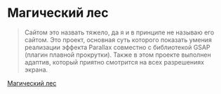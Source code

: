 # Магический лес

> Сайтом это назвать тяжело, да я и в принципе не называю его сайтом. Это проект, основная суть которого показать умения реализации эффекта Parallax совместно с библиотекой GSAP (плагин плавной прокрутки). Также в этом проекте выполнен адаптив, который приятно смотрится на всех разрешениях экрана.

 [Магический лес](https://kello4718.github.io/magic-forest.github.io/ "Ссылка на страничку")

